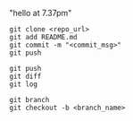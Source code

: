 "hello at 7.37pm" 

```
git clone <repo_url>
git add README.md
git commit -m "<commit_msg>"
git push

git push
git diff
git log

git branch
git checkout -b <branch_name>
```